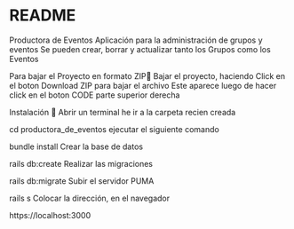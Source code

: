 # README

Productora de Eventos
Aplicación para la administración de grupos y eventos Se pueden crear, borrar y actualizar tanto los Grupos como los Eventos

Para bajar el Proyecto en formato ZIP🚀
Bajar el proyecto, haciendo Click en el boton Download ZIP para bajar el archivo Este aparece luego de hacer click en el boton CODE parte superior derecha

Instalación 🔧
Abrir un terminal he ir a la carpeta recien creada

cd productora_de_eventos
ejecutar el siguiente comando

bundle install
Crear la base de datos

rails db:create
Realizar las migraciones

rails db:migrate
Subir el servidor PUMA

rails s
Colocar la dirección, en el navegador

https://localhost:3000
